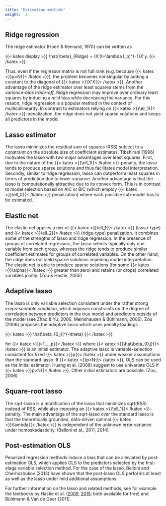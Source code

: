 ```yaml
---
title: "Estimation methods"
weight:  2
---
```


<script type="text/javascript" async
  src="https://cdn.mathjax.org/mathjax/latest/MathJax.js?config=TeX-MML-AM_CHTML">
</script>

## Ridge regression

The ridge estimator (Hoerl & Kennard, 1970) can be written as

{{< katex display >}}
\hat{\beta}_{Ridge} = (X'X+\lambda I_p)^{-1}X'y.
{{< /katex >}}

Thus, even if the regressor matrix is not full rank (e.g. because {{< katex >}}p>N{{< /katex >}}), the problem becomes
nonsingular by adding a constant to the diagonal of {{< katex >}}X'X{{< /katex >}}.  Another advantage of the
ridge estimator over least squares stems from the *variance-bias trade-off*.  Ridge
regression may improve over ordinary least squares by inducing a mild bias while
decreasing the variance.  For this reason, ridge regression is a popular method in
the context of multicollinearity.  In contrast to estimators relying on
{{< katex >}}\ell_1{{< /katex >}}-penalization, the ridge does not yield sparse solutions and keeps all predictors
in the model.

## Lasso estimator 

The lasso minimizes the residual sum of squares (RSS) subject to a constraint on the
absolute size of coefficient estimates.  Tibshirani (1996) motivates the lasso with
two major advantages over least squares.  First, due to the nature of the {{< katex >}}\ell_1{{< /katex >}}-penalty,
the lasso tends to produce sparse solutions and thus facilitates model
interpretation.  Secondly, similar to ridge regression, lasso can outperform least
squares in terms of prediction due to lower variance.  Another advantage is that the
lasso is computationally attractive due to its convex form.  This is in contrast to
model selection based on AIC or BIC (which employ {{< katex >}}\ell_0{{< /katex >}} penalization) where each
possible sub-model has to be estimated.

## Elastic net 

The elastic net applies a mix of {{< katex >}}\ell_1{{< /katex >}} (lasso-type) and {{< katex >}}\ell_2{{< /katex >}} (ridge-type) penalization.
It combines some of the strengths of lasso and ridge regression.  In the presence of
groups of correlated regressors, the lasso selects typically only one variable from
each group, whereas the ridge tends to produce similar coefficient estimates for
groups of correlated variables.  On the other hand, the ridge does not yield sparse
solutions impeding model interpretation.  The elastic net is able to produce sparse
solutions (for some {{< katex >}}\alpha{{< /katex >}} greater than zero) and retains (or drops) correlated
variables jointly. (Zou & Hastie, 2005)

## Adaptive lasso 

The lasso is only variable selection consistent under the rather strong
*irrepresentable condition*, which imposes constraints on the degree of correlation
between predictors in the true model and predictors outside of the model (see Zhao &
Yu, 2006; Meinshausen & Bühlmann, 2006).  Zou (2006) proposes the adaptive lasso
which uses penalty loadings

{{< katex >}}
\hat\beta_{0,j}|^{-\theta}
{{< /katex >}}

for {{< katex >}}j=1,...,p{{< /katex >}} where {{< katex >}}\hat\beta_{0,j}{{< /katex >}} is an initial estimator.  The adaptive lasso is variable-selection consistent for fixed {{< katex >}}p{{< /katex >}} under
weaker assumptions than the standard lasso.  If {{< katex >}}p<N{{< /katex >}}, OLS can be used as the initial
estimator.  Huang et al. (2008) suggest to use univariate OLS if {{< katex >}}p>N{{< /katex >}}.  Other initial
estimators are possible. (Zou, 2006)

## Square-root lasso 

The sqrt-lasso is a modification of the lasso that minimizes sqrt(RSS) instead of
RSS, while also imposing an {{< katex >}}\ell_1{{< /katex >}}-penalty.  The main advantage of the sqrt-lasso over
the standard lasso is that the theoretically grounded, data-driven optimal {{< katex >}}\lambda{{< /katex >}} is
independent of the unknown error variance under homoskedasticity.  (Belloni et al., 2011, 2014)

## Post-estimation OLS

Penalized regression methods induce a bias that can be alleviated by post-estimation
OLS, which applies OLS to the predictors selected by the first-stage variable
selection method.  For the case of the lasso, Belloni and Chernozhukov (2013) have
shown that the post-lasso OLS performs at least as well as the lasso under mild
additional assumptions.

For further information on the lasso and related methods, see for example the
textbooks by Hastie et al. ([2009](https://web.stanford.edu/~hastie/ElemStatLearn/), [2015](http://www-bcf.usc.edu/~gareth/ISL/); both available for free) and Bühlmann & Van
de Geer (2011).

